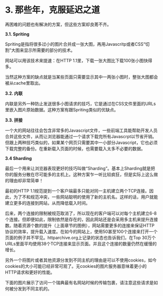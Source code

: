 # 3. 那些年，克服延迟之道

再困难的问题也有解决的方案，但这些方案却良莠不齐。

**3.1. Spriting**

Spriting是指将很多过小的图片合并成一张大图，再用Javascritp或者CSS“切割”大图来显示所需要的部分的技术。

网站可以用该技术来提速：在HTTP 1.1里，下载一张大图比下载100张小图快得多。

当然这种方案的缺点就是当某些页面只需要显示其中一两张小图时，整张大图都会被从cache里取出。

**3.2. 内联**

内联是另外一种防止发送很多小图请求的技巧，它是通过在CSS文件里面的URLs里嵌入图片原始数据。这种方案有跟Spriting类似的优缺点。

**3.3. 拼接**

一个大的网站往往会包含非常多的Javascript文件，一些前端工具能帮助开发人员合并这些文件，从而让浏览器能通过一个请求下载完所有Javascrpt以节省开销。但跟上两种技巧类似的，如果某个网页只需要其中一小部分Javascript，它也必须下载完整的备份。在重新载入页面的时候，也需要载入太多不必要的数据。


**3.4 Sharding**

最后一个用来让浏览器表现更好的技巧叫做“Sharding”。基本上Sharding就是把你的服务分散在尽可能多的主机上。这种方案乍一听比较疯狂，但是实际上这么做的理由却非常简单！

最初的HTTP 1.1规范提到一个客户端最多只能对同一主机建立两个TCP连接。因此，为了不和规范冲突，一些网站聪明的使用了新的主机名。这样的话，用户就能建立更多的连接到网站，从而降低载入时间。

后来，两个连接的限制被规范取消了，所以现在的客户端可以对每个主机建立6-8个连接。但即便如此，限制依然是存在的，因此网站还是会采用多主机来提升连接数。随着资源个数的提升（上面章节的图例），网站需要更多的连接来保证HTTP协议的效率，提升载入速度。在如今的网站上，使用50甚至100个连接来打开一个页面的例子并不罕见。httparchive.org上记录的状态也告诉我们，在Top 30万个URLs里面平均使用38个TCP连接来显示页面。并且这个连接的数量仍然在缓慢的增长。

另外一个将图片或者其他资源分发到不同主机的理由是可以不使用cookies，如今cookies的大小可能已经非常可观了。无cookies的图片服务器意味着更小的HTTP请求和更好的性能。

下面的图片展示了访问一个瑞典最有名网站时候的传输包裹，请注意这些请求是如何被分发到不同主机的。
